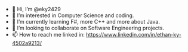 - 👋 Hi, I’m @eky2429
- 👀 I’m interested in Computer Science and coding.
- 🌱 I’m currently learning F#, more C++ and more about Java.
- 💞️ I’m looking to collaborate on Software Engineering projects.
- 📫 How to reach me linked in: https://www.linkedin.com/in/ethan-ky-4502a9213/

<!---
eky2429/eky2429 is a ✨ special ✨ repository because its `README.md` (this file) appears on your GitHub profile.
You can click the Preview link to take a look at your changes.
--->
